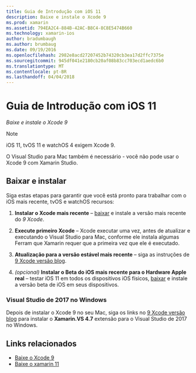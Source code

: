 ```yaml
---
title: Guia de Introdução com iOS 11
description: Baixe e instale o Xcode 9
ms.prod: xamarin
ms.assetid: 794EA2C4-884B-42AC-B8C4-8C8E5474B660
ms.technology: xamarin-ios
author: bradumbaugh
ms.author: brumbaug
ms.date: 09/19/2016
ms.openlocfilehash: 2982e8acd27207452b74320cb3ea17d2ffc7375e
ms.sourcegitcommit: 945df041e2180cb20af08b83cc703ecd1aedc6b0
ms.translationtype: MT
ms.contentlocale: pt-BR
ms.lasthandoff: 04/04/2018
---
```

# <a name="getting-started-with-ios-11"></a>Guia de Introdução com iOS 11

_Baixe e instale o Xcode 9_

> [!NOTE]
> iOS 11, tvOS 11 e watchOS 4 exigem Xcode 9.
>
> O Visual Studio para Mac também é necessário - você não pode usar o Xcode 9 com Xamarin Studio.

## <a name="download-and-install"></a>Baixar e instalar

Siga estas etapas para garantir que você está pronto para trabalhar com o iOS mais recente, tvOS e watchOS recursos:

1. **Instalar o Xcode mais recente** – [baixar](https://developer.apple.com/download/) e instale a versão mais recente do _9 Xcode_.

2. **Execute primeiro Xcode** – Xcode executar uma vez, antes de atualizar e executando o Visual Studio para Mac, conforme ele instala algumas Ferram que Xamarin requer que a primeira vez que ele é executado.

3. **Atualização para a versão estável mais recente** – siga as instruções de [9 Xcode versão blog](https://releases.xamarin.com/stable-release-15-3-5-with-xcode-9-support/).

4. _(opcional)_  **Instalar o Beta do iOS mais recente para o Hardware Apple real** – testar iOS 11 em todos os dispositivos iOS físicos, [baixar](https://developer.apple.com/download/) e instale a versão beta de iOS em seus dispositivos.


### <a name="visual-studio-2017-on-windows"></a>Visual Studio de 2017 no Windows

Depois de instalar o Xcode 9 no seu Mac, siga os links no [9 Xcode versão blog](https://releases.xamarin.com/stable-release-15-3-5-with-xcode-9-support/) para instalar o **Xamarin.VS 4.7** extensão para o Visual Studio de 2017 no Windows.


## <a name="related-links"></a>Links relacionados

- [Baixe o Xcode 9](https://developer.apple.com/download/)
- [Baixe o xamarin 11](https://releases.xamarin.com/stable-release-15-3-5-with-xcode-9-support/)
